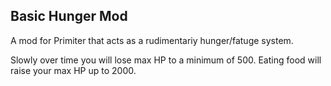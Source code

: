 ## Basic Hunger Mod

A mod for Primiter that acts as a rudimentariy hunger/fatuge system.

Slowly over time you will lose max HP to a minimum of 500.
Eating food will raise your max HP up to 2000.
